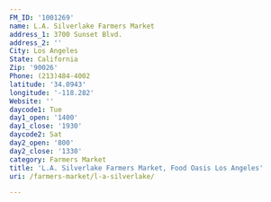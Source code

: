 ```yaml
---
FM_ID: '1001269'
name: L.A. Silverlake Farmers Market
address_1: 3700 Sunset Blvd.
address_2: ''
City: Los Angeles
State: California
Zip: '90026'
Phone: (213)484-4002
latitude: '34.0943'
longitude: '-118.282'
Website: ''
daycode1: Tue
day1_open: '1400'
day1_close: '1930'
daycode2: Sat
day2_open: '800'
day2_close: '1330'
category: Farmers Market
title: 'L.A. Silverlake Farmers Market, Food Oasis Los Angeles'
uri: /farmers-market/l-a-silverlake/

---
```

